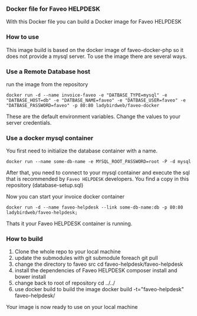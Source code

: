 <h3>Docker file for Faveo HELPDESK</h3>

With this Docker file you can build a Docker image for Faveo HELPDESK

<h3>How to use</h3>

This image build is based on the docker image of faveo-docker-php so it does not provide a mysql server. To use the image there are several ways.

<h3>Use a Remote Database host</h3>

run the image from the repository

```docker run -d --name invoice-faveo -e "DATBASE_TYPE=mysql" -e "DATBASE_HOST=db" -e "DATBASE_NAME=faveo" -e "DATBASE_USER=faveo" -e "DATBASE_PASSWORD=faveo" -p 80:80 ladybirdweb/faveo-docker```

These are the default environment variables. Change the values to your server credentials.

<h3>Use a docker mysql container</h3>

You first need to initialize the database container with a name.

```docker run --name some-db-name -e MYSQL_ROOT_PASSWORD=root -P -d mysql```

After that, you need to connect to your mysql container and execute the sql that is recommended by ```Faveo HELPDESK``` developers. You find a copy in this repository (database-setup.sql)

Now you can start your invoice docker container

```docker run -d --name faveo-helpdesk --link some-db-name:db -p 80:80 ladybirdweb/faveo-helpdesk;```

Thats it your Faveo HELPDESK container is running.

<h3>How to build</h3>

1. Clone the whole repo to your local machine
2. update the submodules with git submodule foreach git pull
3. change the directory to faveo src cd faveo-helpdesk/faveo-helpdesk
4. install the dependencies of Faveo HELPDESK composer install and bower install
5. change back to root of repository cd ../../
6. use docker build to build the image docker build -t="faveo-helpdesk" faveo-helpdesk/

Your image is now ready to use on your local machine
